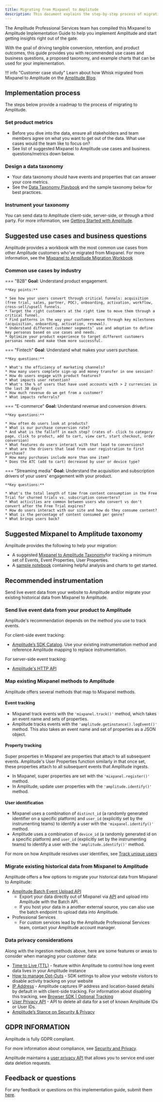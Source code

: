 ```yaml
---
title: Migrating from Mixpanel to Amplitude
description: This document explains the step-by-step process of migrating from Mixpanel to Amplitude.
---
```


The Amplitude Professional Services team has compiled this Mixpanel to Amplitude Implementation Guide to help you implement Amplitude and start getting insights right out of the gate.

With the goal of driving tangible conversion, retention, and product outcomes, this guide provides you with recommended use cases and business questions, a proposed taxonomy, and example charts that can be used for your implementation.

!!! info "Customer case study"
    Learn about how Whisk migrated from Mixpanel to Amplitude on the [Amplitude Blog](https://amplitude.com/blog/whisk-product-growth).

## Implementation process

The steps below provide a roadmap to the process of migrating to Amplitude.

### Set product metrics

* Before you dive into the data, ensure all stakeholders and team members agree on what you want to get out of the data. What use cases would the team like to focus on?
* See list of suggested Mixpanel to Amplitude use cases and business questions/metrics down below.

### Design a data taxonomy

* Your data taxonomy should have events and properties that can answer your core metrics.
* See the [Data Taxonomy Playbook](https://help.amplitude.com/hc/en-us/articles/115000465251-Data-Taxonomy-Playbook) and the sample taxonomy below for best practices.

### Instrument your taxonomy

You can send data to Amplitude client-side, server-side, or through a third party. For more information, see [Getting Started with Amplitude](/getting-started).

## Suggested use cases and business questions

Amplitude provides a workbook with the most common use cases from other Amplitude customers who've migrated from Mixpanel. For more information, see the [Mixpanel to Amplitude Migration Workbook](https://docs.google.com/spreadsheets/d/1lsZa6uZmcUmJdq-_sr5JawckMPiiQDCCzl_ytSYccNg/edit#gid1755544121)

### Common use cases by industry

=== "B2B"
    **Goal**: Understand product engagement.

    **Key points:**

    * See how your users convert through critical funnels: acquisition (free trial, sales, partner, POC), onboarding, activation, workflow, cross-sell/upsell funnels.
    * Target the right customers at the right time to move them through a critical funnel.
    * Find patterns in the way your customers move through key milestones (acquisition, onboarding, activation, renewal).
    * Understand different customer segments’ use and adoption to define key personas based on use cases and needs.
    * Optimize your product experience to target different customers personas needs and make them more successful.
=== "Fintech"
    **Goal**: Understand what makes your users purchase.

    **Key questions:**

    * What's the efficiency of marketing channels?
    * How many users complete sign-up and money transfer in one session?
    * How do users engage with product features?
    * What impacts user retention?
    * What's the % of users that have used accounts with > 2 currencies in the last 30 days?
    * How much revenue do we get from a customer?
    * What impacts referrals?
=== "E-commerce"
    **Goal:** Understand revenue and conversion drivers.

    **Key questions:**

    * How often do users look at products?
    * What is our purchase conversion rate?
    * And what is the falloff in each step? (rates of- click to category page, click to product, add to cart, view cart, start checkout, order conversion)
    * What features do users interact with that lead to conversions?
    * What are the drivers that lead from user registration to first purchase?
    * How many purchases include more than one item?
    * Does the ATC (add to cart) decreased by user or device type?
=== "Streaming media"
    **Goal:** Understand the acquisition and subscription drivers of your users' engagement with your product.

    **Key questions:**

    * What's the total length of time from content consumption in the Free Trial for churned trials vs. subscription converters?
    * What activities are common between users who convert vs don't convert after the Free Trial expires?
    * How do users interact with our site and how do they consume content?
    * What is the percentage of content consumed per genre?
    * What brings users back?

## Suggested Mixpanel to Amplitude taxonomy

Amplitude provides the following to help your migration:

* A suggested [Mixpanel to Amplitude Taxonomy](https://docs.google.com/spreadsheets/d/1lsZa6uZmcUmJdq-_sr5JawckMPiiQDCCzl_ytSYccNg/edit#gid434510064)for tracking a minimum set of Events, Event Properties, User Properties.
* A [sample notebook](https://analytics.amplitude.com/share/db099a8a568447fb931b4f476fc0ecf6) containing helpful analysis and charts to get started.

## Recommended instrumentation

Send live event data from your website to Amplitude and/or migrate your existing historical data from Mixpanel to Amplitude.

### Send live event data from your product to Amplitude

Amplitude's recommendation depends on the method you use to track events. 

For client-side event tracking:

* [Amplitude’s SDK Catalog](https://www.docs.developers.amplitude.com/data/sdks/sdk-overview/). Use your existing instrumentation method and reference Amplitude mapping to replace instrumentation.

For server-side event tracking:

* [Amplitude's HTTP API](https://www.docs.developers.amplitude.com/analytics/apis/http-v2-api/?hhttp)

### Map existing Mixpanel methods to Amplitude

Amplitude offers several methods that map to Mixpanel methods.

#### Event tracking

* Mixpanel track events with the `'mixpanel.track()'` method, which takes an event name and sets of properties.
* Amplitude tracks events with the `'amplitude.getinstance().logEvent()'` method. This also takes an event name and set of properties as a JSON object.

#### Property tracking

Super properties in Mixpanel are properties that attach to all subsequent events. Amplitude's User Properties function similarly in that once set, these properties attach to all subsequent events that Amplitude ingests. 

* In Mixpanel, super properties are set with the `'mixpanel.register()'` method.
* In Amplitude, update user properties with the `'amplitude.identify()'` method.

#### User identification

* Mixpanel uses a combination of `distinct_id` (a randomly generated identifier on a specific platform) and `user_id` (explicitly set by the instrumenting teams) to identify a user with the `'mixpanel.identify()'` method.
* Amplitude uses a combination of `device_id` (a randomly generated id on a specific platform) and `user_id` (explicitly set by the instrumenting teams) to identify a user with the `'amplitude.identify()'` method.

For more on how Amplitude resolves user identifies, see [Track unique users](https://help.amplitude.com/hc/en-us/articles/115003135607-Track-unique-users-in-Amplitude#h_7cf7c47f-ec71-4e15-8c47-a2bda5d84186)

### Migrate existing historical data from Mixpanel to Amplitude

Amplitude offers a few options to migrate your historical data from Mixpanel to Amplitude:

* [Amplitude Batch Event Upload API](https://www.docs.developers.amplitude.com/analytics/apis/batch-event-upload-api/)
  * Export your data directly out of Mixpanel via [API](https://developer.mixpanel.com/reference/raw-data-export-api) and upload into Amplitude with the Batch API.
  * If you host your data in a another external source, you can also use the batch endpoint to upload data into Amplitude.
* Professional Services
  * For custom services lead by the Amplitude Professional Services team, contact your Amplitude account manager.

### Data privacy considerations

Along with the ingestion methods above, here are some features or areas to consider when managing your customer data:

* [Time to Live (TTL)](https://www.docs.developers.amplitude.com/data/ttl-configuration/?htime+live) - feature within Amplitude to control how long event data lives in your Amplitude instance
* [How to manage Opt-Outs](https://www.docs.developers.amplitude.com/data/sdks/typescript-browser/?hopt+out#opt-users-out-of-tracking) - SDK settings to allow your website visitors to disable activity tracking on your website
* [IP Address](https://www.docs.developers.amplitude.com/analytics/apis/batch-event-upload-api/?hip+address#parameters) - Amplitude captures IP address and location-based details by default in with client-side tracking. For information about disabling this tracking, see [Browser SDK | Optional Tracking](https://www.docs.developers.amplitude.com/data/sdks/browser-2/#optional-tracking) 
* [User Privacy API](https://www.docs.developers.amplitude.com/analytics/apis/user-privacy-api/) - API to delete all data for a set of known Amplitude IDs or User IDs.
* [Amplitude’s Stance on Security & Privacy](https://amplitude.com/amplitude-security-and-privacy)

## GDPR INFORMATION

Amplitude is fully GDPR compliant.

For more information about compliance, see [Security and Privacy](https://amplitude.com/amplitude-security-and-privacy).

Amplitude maintains a [user privacy API](https://www.docs.developers.amplitude.com/analytics/apis/user-privacy-api/) that allows you to service end user data deletion requests.

## Feedback or questions

For any feedback or questions on this implementation guide, submit them [here](https://forms.gle/EMh9JeNs1iNCQzx67).